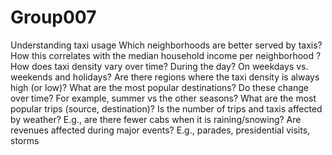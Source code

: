 # Group007

Understanding taxi usage
Which neighborhoods are better served by taxis? How this correlates with the median household income per neighborhood ?
How does taxi density vary over time? During the day? On weekdays vs. weekends and holidays?
Are there regions where the taxi density is always high (or low)?
What are the most popular destinations? Do these change over time? For example, summer vs the other seasons?
What are the most popular trips (source, destination)?
Is the number of trips and taxis affected by weather? E.g., are there fewer cabs when it is raining/snowing?
Are revenues affected during major events? E.g., parades, presidential visits, storms
